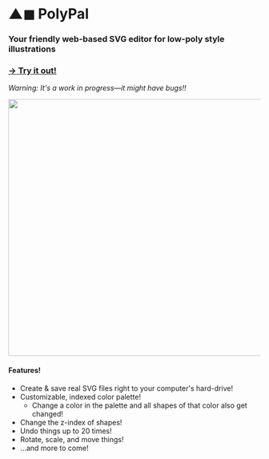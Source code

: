 # ▲◼ PolyPal
### Your friendly web-based SVG editor for low-poly style illustrations 

###  [→ Try it out!](https://flukeout.github.io/PolyPal/)

_Warning: It's a work in progress—it might have bugs!!_

<img src="https://flukeout.github.io/PolyPal/images/screenshot.png" width="512"/>

#### Features!

* Create & save real SVG files right to your computer's hard-drive!
* Customizable, indexed color palette!
  * Change a color in the palette and all shapes of that color also get changed!
* Change the z-index of shapes!
* Undo things up to 20 times!
* Rotate, scale, and move things!
* ...and more to come!
